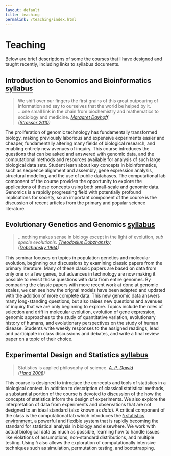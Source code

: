 ```yaml
---
layout: default
title: teaching
permalink: /teaching/index.html
---
```


# Teaching

Below are brief descriptions of some the courses that I have designed and taught recently, including links to syllabus documents.

## Introduction to Genomics and Bioinformatics <span class="file-link">[syllabus](/docs/BiolB216_syllabus_fall2011.pdf)</span>

<blockquote> We shift over our fingers the first grains of this great outpouring of information and say to ourselves that the world be helped by it.<br>…one small link in the chain from biochemistry and mathematics to sociology and medicine.
<cite><a href="http://en.wikipedia.org/wiki/Margaret_Oakley_Dayhoff">Margaret Dayhoff</a><br>(<a href="http://dx.doi.org/10.1007/s10739-009-9221-0">Strasser 2010</a>)</cite>
</blockquote>

The proliferation of genomic technology has fundamentally transformed biology, making previously laborious and expensive experiments easier and cheaper, fundamentally altering many fields of biological research, and enabling entirely new avenues of inquiry. This course introduces the questions that can be asked and answered with genomic data, and the  computational methods and resources available for analysis of such large biological data sets. Student learn about key concepts in bioinformatics, such as sequence alignment and assembly, gene expression analysis, structural modeling, and the use of public databases. The computational lab component of the course provides the opportunity to explore the applications of these concepts using both small-scale and genomic data. Genomics is a rapidly progressing field with potentially profound implications for society, so an important component of the course is the discussion of recent articles from the primary and popular science literature.




## Evolutionary Genetics and Genomics <span class="file-link">[syllabus](/docs/BiolB327_syllabus_spring2012.pdf)</span>
<blockquote>…nothing makes sense in biology except in the light of evolution, <em>sub specie evolutionis</em>.
<cite><a href='http://en.wikipedia.org/wiki/Theodosius_Dobzhansky'> Theodosius Dobzhansky</a><br>(<a href="http://dx.doi.org/10.1093/icb/4.4.443">Dobzhansky 1964</a>)</cite>
</blockquote>

This seminar focuses on topics in population genetics and molecular evolution, beginning our discussions by examining classic papers from the primary literature. Many of these classic papers are based on data from only one or a few genes, but advances in technology are now making it possible to revisit those questions with data from entire genomes. By comparing the classic papers with more recent work at done at genomic scales, we can see how the orignal models have been adapted and updated with the addition of more complete data. This new genomic data answers many long-standing questions, but also raises new questions and avenues of inquiry that we are only beginning to explore. Topics include the roles of selection and drift in molecular evolution, evolution of gene expression, genomic approaches to the study of quantitative variation, evolutionary history of humans, and evolutionary perspectives on the study of human disease. Students write weekly responses to the assigned readings, lead and participate in class discussions and debates, and write a final review paper on a topic of their choice.


## Experimental Design and Statistics <span class="file-link">[syllabus](/docs/BiolB215_syllabus_spring2012.pdf)</span>

<blockquote>Statistics is applied philosophy of science.
<cite><a href='http://www.statslab.cam.ac.uk/~apd/'>A. P. Dawid</a><br>(<a href="http://www.worldcat.org/title/statistics-a-very-short-introduction/oclc/216938494">Hand 2008</a>)</cite>
</blockquote>

This course is designed to introduce the concepts and tools of statistics in a biological context. In addition to description of classical statistical methods, a substantial portion of the course is devoted to discussion of the how the concepts of statistics inform the design of experiments. We also explore the interpretation of data from experiments and observations that are not designed to an ideal standard (also known as *data*). A critical component of the class is the computational lab which introduces the [`R` statistics environment](http://www.r-project.org), a powerful and flexible system that is rapidly becoming the standard for statistical analysis in biology and elsewhere. We work with actual biological data as much as possible, learning how to handle issues like violations of assumptions, non-standard distributions, and multiple testing. Using `R` also allows the exploration of computationally intensive techniques such as simulation, permutation testing, and bootstrapping.





